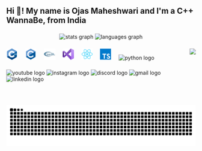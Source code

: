 <h2 align="left">Hi 👋! My name is Ojas Maheshwari and I'm a C++ WannaBe, from India</h2>

###

<div align="center">
  <img src="https://github-readme-stats.vercel.app/api?username=ojasmaheshwari&hide_title=false&hide_rank=false&show_icons=true&include_all_commits=true&count_private=true&disable_animations=false&theme=dracula&locale=en&hide_border=false" height="150" alt="stats graph"  />
  <img src="https://github-readme-stats.vercel.app/api/top-langs?username=ojasmaheshwari&locale=en&hide_title=false&layout=compact&card_width=320&langs_count=5&theme=dracula&hide_border=false" height="150" alt="languages graph"  />
</div>

###

<img align="right" height="150" src="https://i.imgflip.com/65efzo.gif"  />

###

<div align="left">
  <img src="https://github.com/devicons/devicon/blob/v2.16.0/icons/cplusplus/cplusplus-original.svg" height="30" alt="Cpp logo"  />
  <img width="12" />
  <img src="https://github.com/devicons/devicon/blob/v2.16.0/icons/c/c-original.svg" height="30" alt="C logo"  />
  <img width="12" />
  <img src="https://github.com/devicons/devicon/blob/v2.16.0/icons/opengl/opengl-original.svg" height="30" alt="OpenGL logo"  />
  <img width="12" />
  <img src="https://github.com/devicons/devicon/blob/v2.16.0/icons/visualstudio/visualstudio-original.svg" height="30" alt="Visual Studio logo"  />
  <img width="12" />
  <img src="https://github.com/devicons/devicon/blob/v2.16.0/icons/react/react-original.svg" height="30" alt="React logo"  />
  <img width="12" />
  <img src="https://github.com/devicons/devicon/blob/v2.16.0/icons/typescript/typescript-original.svg" height="30" alt="TypeScript logo"  />
  <img width="12" />
  <img src="https://cdn.jsdelivr.net/gh/devicons/devicon/icons/python/python-original.svg" height="30" alt="python logo"  />
  <img width="12" />
</div>

###

<div align="left">
  <img src="https://img.shields.io/static/v1?message=Youtube&logo=youtube&label=&color=FF0000&logoColor=white&labelColor=&style=for-the-badge" height="35" alt="youtube logo"  />
  <img src="https://img.shields.io/static/v1?message=Instagram&logo=instagram&label=&color=E4405F&logoColor=white&labelColor=&style=for-the-badge" height="35" alt="instagram logo"  />
  <img src="https://img.shields.io/static/v1?message=Discord&logo=discord&label=&color=7289DA&logoColor=white&labelColor=&style=for-the-badge" height="35" alt="discord logo"  />
  <img src="https://img.shields.io/static/v1?message=Gmail&logo=gmail&label=&color=D14836&logoColor=white&labelColor=&style=for-the-badge" height="35" alt="gmail logo"  />
  <img src="https://img.shields.io/static/v1?message=LinkedIn&logo=linkedin&label=&color=0077B5&logoColor=white&labelColor=&style=for-the-badge" height="35" alt="linkedin logo"  />
</div>

###

<br clear="both">

<img src="https://raw.githubusercontent.com/ojasmaheshwari/ojasmaheshwari/output/snake.svg" alt="Snake animation" />

###
